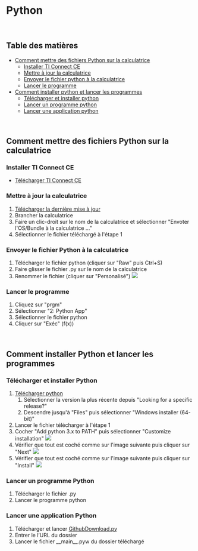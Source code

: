 # Python

&nbsp;&nbsp;

## Table des matières

* [Comment mettre des fichiers Python sur la calculatrice](#comment-mettre-des-fichiers-python-sur-la-calculatrice)
    * [Installer TI Connect CE](#installer-ti-connect-ce)
    * [Mettre à jour la calculatrice](#mettre-à-jour-la-calculatrice)
    * [Envoyer le fichier python à la calculatrice](#Envoyer-le-fichier-python-à-la-calculatrice)
    * [Lancer le programme](#Lancer-le-programme)
* [Comment installer python et lancer les programmes](#comment-installer-python-et-lancer-les-programmes)
    * [Télécharger et installer python](#télécharger-et-installer-python)
    * [Lancer un programme python](#lancer-un-programme-python)
    * [Lancer une application python](#lancer-une-application-python)

&nbsp;&nbsp;

## Comment mettre des fichiers Python sur la calculatrice

### Installer TI Connect CE
* [Télécharger TI Connect CE](https://education.ti.com/ticonnectce/downloads/ticonnectce-win)

### Mettre à jour la calculatrice
1. [Télécharger la dernière mise à jour](https://education.ti.com/83ce/downloads/osappsbundle)
2. Brancher la calculatrice
3. Faire un clic-droit sur le nom de la calculatrice et sélectionner "Envoter l'OS/Bundle à la calculatrice ..."
4. Sélectionner le fichier téléchargé à l'étape 1

### Envoyer le fichier Python à la calculatrice
1. Télécharger le fichier python (cliquer sur "Raw" puis Ctrl+S)
2. Faire glisser le fichier .py sur le nom de la calculatrice
3. Renommer le fichier (cliquer sur "Personalisé")
![](https://education.ti.com/html/webhelp/EG_TI83PremCEPY/FR/Subsystems/EG_TIC_83_FR/Content/EG_83_TIConnect/_Images/M_UsePython/SendtoCalc.png)

### Lancer le programme
1. Cliquez sur "prgm"
2. Sélectionner "2: Python App"
3. Sélectionner le fichier python
4. Cliquer sur "Exéc" (f(x))

&nbsp;&nbsp;

## Comment installer Python et lancer les programmes

### Télécharger et installer Python
1. [Télécharger python](https://www.python.org/downloads/#:~:text=Looking%20for%20a%20specific%20release%3F)
    1. Sélectionner la version la plus récente depuis "Looking for a specific release?"
    2. Descendre jusqu'à "Files" puis sélectionner "Windows installer (64-bit)"
2. Lancer le fichier télécharger à l'étape 1
3. Cocher "Add python 3.x to PATH" puis sélectionner "Customize installation"
![](https://www.zupimages.net/up/20/44/hul8.jpg)
4. Vérifier que tout est coché comme sur l'image suivante puis cliquer sur "Next"
![](https://zupimages.net/up/20/44/lcdo.jpg)
5. Vérifier que tout est coché comme sur l'image suivante puis cliquer sur "Install"
![](https://zupimages.net/up/20/51/fddz.jpg)

### Lancer un programme Python
1. Télécharger le fichier .py
2. Lancer le programme python

### Lancer une application Python
1. Télécharger et lancer [GithubDownload.py](https://rfoxinter.github.io/Python/GithubDownload.py)
2. Entrer le l’URL du dossier
5. Lancer le fichier &#95;&#95;main&#95;&#95;.pyw du dossier téléchargé
